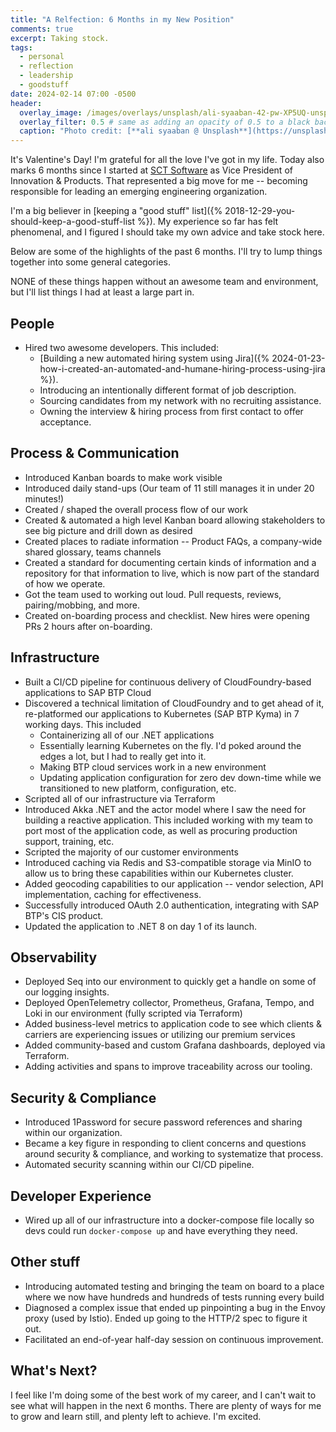 ```yaml
---
title: "A Relfection: 6 Months in my New Position"
comments: true
excerpt: Taking stock.
tags:
  - personal
  - reflection
  - leadership
  - goodstuff
date: 2024-02-14 07:00 -0500
header:
  overlay_image: /images/overlays/unsplash/ali-syaaban-42-pw-XP5UQ-unsplash.jpg
  overlay_filter: 0.5 # same as adding an opacity of 0.5 to a black background
  caption: "Photo credit: [**ali syaaban @ Unsplash**](https://unsplash.com/@zylo25?utm_content=creditCopyText&utm_medium=referral&utm_source=unsplash)"
---
```


It's Valentine's Day! I'm grateful for all the love I've got in my life. Today also marks 6 months since I started at [SCT Software](https://sctsoftware.com) as Vice President of Innovation & Products. That represented a big move for me -- becoming responsible for leading an emerging engineering organization.

I'm a big believer in [keeping a "good stuff" list]({% 2018-12-29-you-should-keep-a-good-stuff-list %}). My experience so far has felt phenomenal, and I figured I should take my own advice and take stock here.

Below are some of the highlights of the past 6 months. I'll try to lump things together into some general categories.

NONE of these things happen without an awesome team and environment, but I'll list things I had at least a large part in.

## People

* Hired two awesome developers. This included:
  * [Building a new automated hiring system using Jira]({% 2024-01-23-how-i-created-an-automated-and-humane-hiring-process-using-jira %}).
  * Introducing an intentionally different format of job description.
  * Sourcing candidates from my network with no recruiting assistance.
  * Owning the interview & hiring process from first contact to offer acceptance.

## Process & Communication

* Introduced Kanban boards to make work visible
* Introduced daily stand-ups (Our team of 11 still manages it in under 20 minutes!)
* Created / shaped the overall process flow of our work
* Created & automated a high level Kanban board allowing stakeholders to see big picture and drill down as desired
* Created places to radiate information -- Product FAQs, a company-wide shared glossary, teams channels
* Created a standard for documenting certain kinds of information and a repository for that information to live, which is now part of the standard of how we operate.
* Got the team used to working out loud. Pull requests, reviews, pairing/mobbing, and more.
* Created on-boarding process and checklist. New hires were opening PRs 2 hours after on-boarding.

## Infrastructure

* Built a CI/CD pipeline for continuous delivery of CloudFoundry-based applications to SAP BTP Cloud
* Discovered a technical limitation of CloudFoundry and to get ahead of it, re-platformed our applications to Kubernetes (SAP BTP Kyma) in 7 working days. This included
  * Containerizing all of our .NET applications
  * Essentially learning Kubernetes on the fly. I'd poked around the edges a lot, but I had to really get into it.
  * Making BTP cloud services work in a new environment
  * Updating application configuration for zero dev down-time while we transitioned to new platform, configuration, etc.
* Scripted all of our infrastructure via Terraform
* Introduced Akka .NET and the actor model where I saw the need for building a reactive application. This included working with my team to port most of the application code, as well as procuring production support, training, etc.
* Scripted the majority of our customer environments
* Introduced caching via Redis and S3-compatible storage via MinIO to allow us to bring these capabilities within our Kubernetes cluster.
* Added geocoding capabilities to our application -- vendor selection, API implementation, caching for effectiveness.
* Successfully introduced OAuth 2.0 authentication, integrating with SAP BTP's CIS product.
* Updated the application to .NET 8 on day 1 of its launch.

## Observability

* Deployed Seq into our environment to quickly get a handle on some of our logging insights.
* Deployed OpenTelemetry collector, Prometheus, Grafana, Tempo, and Loki in our environment (fully scripted via Terraform)
* Added business-level metrics to application code to see which clients & carriers are experiencing issues or utilizing our premium services
* Added community-based and custom Grafana dashboards, deployed via Terraform.
* Adding activities and spans to improve traceability across our tooling.

## Security & Compliance

* Introduced 1Password for secure password references and sharing within our organization.
* Became a key figure in responding to client concerns and questions around security & compliance, and working to systematize that process.
* Automated security scanning within our CI/CD pipeline.

## Developer Experience

* Wired up all of our infrastructure into a docker-compose file locally so devs could run `docker-compose up` and have everything they need.

## Other stuff

* Introducing automated testing and bringing the team on board to a place where we now have hundreds and hundreds of tests running every build
* Diagnosed a complex issue that ended up pinpointing a bug in the Envoy proxy (used by Istio). Ended up going to the HTTP/2 spec to figure it out.
* Facilitated an end-of-year half-day session on continuous improvement.


## What's Next?

I feel like I'm doing some of the best work of my career, and I can't wait to see what will happen in the next 6 months. There are plenty of ways for me to grow and learn still, and plenty left to achieve. I'm excited.
